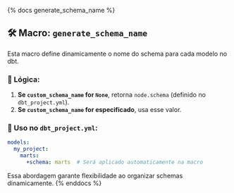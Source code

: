 {% docs generate_schema_name %}
## 🛠️ Macro: `generate_schema_name`
Esta macro define dinamicamente o nome do schema para cada modelo no dbt.

### 🔄 Lógica:
1. **Se `custom_schema_name` for `None`**, retorna `node.schema` (definido no `dbt_project.yml`).
2. **Se `custom_schema_name` for especificado**, usa esse valor.

### 🎯 Uso no `dbt_project.yml`:
```yaml
models:
  my_project:
    marts:
      +schema: marts  # Será aplicado automaticamente na macro
```

Essa abordagem garante flexibilidade ao organizar schemas dinamicamente.
{% enddocs %}